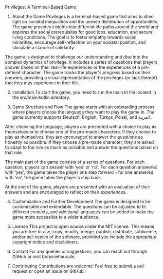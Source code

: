 Privileges: A Terminal-Based Game
1. About the Game
Privileges is a terminal-based game that aims to shed light on societal inequalities and the uneven distribution of opportunities. The game provides insights into different life paths around the world and explores the social prerequisites for good jobs, education, and secure living conditions. The goal is to foster empathy towards social minorities, encourage self-reflection on your societal position, and stimulate a stance of solidarity.

The game is designed to challenge our understanding and dive into the complex dynamics of privilege. It includes a series of questions that players answer based on their real-life experiences or the experiences of a pre-defined character. The game tracks the player's progress based on their answers, providing a visual representation of the privileges (or lack thereof) that they may experience in their life.

2. Installation
To start the game, you need to run the main.kt file located in the src/main/kotlin directory.

3. Game Structure and Flow
The game starts with an onboarding process where players choose the language they want to play the game in. The game currently supports Deutsch, English, Türkçe, Polski, and العربية.

After choosing the language, players are presented with a choice to play as themselves or to choose one of the pre-made characters. If they choose to play as themselves, they are encouraged to answer the questions as honestly as possible. If they choose a pre-made character, they are asked to adapt to the role as much as possible and answer the questions based on that role.

The main part of the game consists of a series of questions. For each question, players can answer with 'yes' or 'no'. For each question answered with 'yes', the game takes the player one step forward - for one answered with 'no', the game takes the player a step back.

At the end of the game, players are presented with an evaluation of their answers and are encouraged to reflect on their experiences.

4. Customization and Further Development
The game is designed to be customizable and extendable. The questions can be adjusted to fit different contexts, and additional languages can be added to make the game more accessible to a wider audience.

5. License
This project is open source under the MIT license. This means you are free to use, copy, modify, merge, publish, distribute, sublicense, and/or sell copies of the software, provided you include the appropriate copyright notice and disclaimers.

6. Contact
For any queries or suggestions, you can reach out through GitHub or visit borisniehaus.de.

7. Contributing
Contributions are welcome! Feel free to submit a pull request or open an issue on GitHub.
